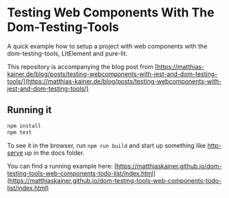 # Testing Web Components With The Dom-Testing-Tools

A quick example how to setup a project with web components with the dom-testing-tools, LitElement and pure-lit.

This repository is accompanying the blog post from [https://matthias-kainer.de/blog/posts/testing-webcomponents-with-jest-and-dom-testing-tools/](https://matthias-kainer.de/blog/posts/testing-webcomponents-with-jest-and-dom-testing-tools/)

## Running it

```sh
npm install
npm test
```

To see it in the browser, run `npm run build` and start up something like [http-serve](https://www.npmjs.com/package/http-serve) up in the docs folder.

You can find a running example here: [https://matthiaskainer.github.io/dom-testing-tools-web-components-todo-list/index.html](https://matthiaskainer.github.io/dom-testing-tools-web-components-todo-list/index.html)
